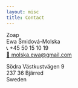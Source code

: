 ```yaml
---
layout: misc
title: Contact
---
```


Zoap  
Ewa Šmidová-Molska  
:telephone_receiver: +45 50 15 10 19  
[:e-mail: molska.ewa@gmail.com]('mailto:molska.ewa@gmail.com')


Södra Västkustvägen 9  
237 36 Bjärred  
Sweden
